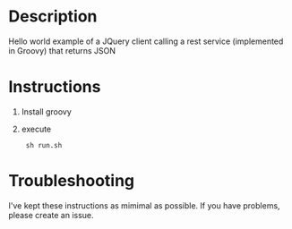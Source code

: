 Description
===========

Hello world example of a JQuery client calling a rest service (implemented in Groovy) that returns JSON

Instructions
============
1. Install groovy
2. execute

        sh run.sh

Troubleshooting
===============
I've kept these instructions as mimimal as possible. If you have problems, please create an issue.
